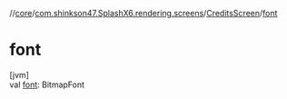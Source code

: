 //[core](../../../index.md)/[com.shinkson47.SplashX6.rendering.screens](../index.md)/[CreditsScreen](index.md)/[font](font.md)

# font

[jvm]\
val [font](font.md): BitmapFont
